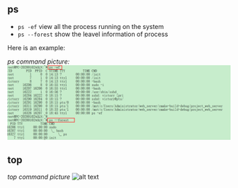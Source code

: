 ## ps 


- `ps -ef`        view all the process running on the system
- `ps --forest`   show the leavel information of process 


Here is an example:

*ps command picture:* 
![alt text](./pictures/ps/ps_ef_forest.png "ps")


## top 

*top command picture* 
![alt text](./pictures/ps/top_show.png "top")

